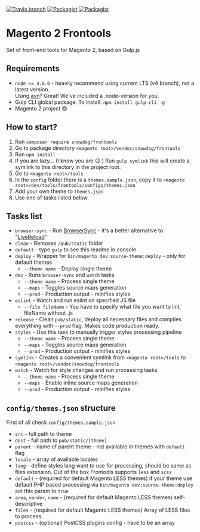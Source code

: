 [![Travis branch](https://img.shields.io/travis/SnowdogApps/magento2-frontools/master.svg?maxAge=2592000)](https://github.com/SnowdogApps/magento2-frontools) [![Packagist](https://img.shields.io/packagist/v/snowdog/frontools.svg?maxAge=2592000)](https://packagist.org/packages/snowdog/frontools) [![Packagist](https://img.shields.io/packagist/dt/snowdog/frontools.svg?maxAge=2592000)](https://packagist.org/packages/snowdog/frontools)

# Magento 2 Frontools
Set of front-end tools for Magento 2, based on Gulp.js

## Requirements
* `node >= 4.0.0` - heavily recommend using current LTS (v4 branch), not a latest version.  
Using [avn](https://github.com/wbyoung/avn)? Great! We've included a .node-version for you.
* Gulp CLI global package. To install: `npm install gulp-cli -g`
* Magento 2 project :smile:

## How to start?
1. Run `composer require snowdog/frontools`
2. Go to package directory `<magento root>/vendor/snowdog/frontools`
3. Run `npm install`
4. If you are lazy... (I know you are :wink: ) Run `gulp symlink` this will create a symlink to this directory in the project root.
5. Go to `<magento root>/tools`
6. In the `config` folder there is a `themes.sample.json`, copy it to `<magento root>/dev/tools/frontools/configs/themes.json`
7. Add your own theme to `themes.json`
8. Use one of tasks listed below

## Tasks list
* `browser-sync` - Run [BrowserSync](https://www.browsersync.io/) - it's a better alternative to "[LiveReload](http://livereload.com/)"
* `clean` - Removes `/pub/static` folder
* `default` - type `gulp` to see this readme in console
* `deploy` - Wrapper for `bin/magento dev:source-theme:deploy` - only for default themes
  * `--theme name` - Deploy single theme
* `dev` - Runs `browser-sync` and `watch` tasks
  * `--theme name` - Process single theme
  * `--maps` - Toggles source maps generation
  * `--prod` - Production output - minifies styles
* `eslint` - Watch and run eslint on specified JS file
  * `--file fileName` - You have to specify what file you want to lint, fileName without .js
* `release` - Clean `pub/static`, deploy all necessary files and compiles everything with `--prod` flag. Makes code production ready.
* `styles` - Use this task to manually trigger styles processing pipeline
  * `--theme name` - Process single theme
  * `--maps` - Toggles source maps generation
  * `--prod` - Production output - minifies styles
* `symlink` - Creates a convenient symlink from `<magento root>/tools` to `<magento root>/vendor/snowdog/frontools`
* `watch` - Watch for style changes and run processing tasks
  * `--theme name` - Process single theme
  * `--maps` - Enable inline source maps generation
  * `--prod` - Production output - minifies styles

## `config/themes.json` structure
First of all check `config/themes.sample.json`
- `src` - full path to theme
- `dest` - full path to `pub/static/[theme]`
- `parent` - name of parent theme - not available in themes with `default` flag
- `locale` - array of available locales
- `lang` - define styles lang want to use for processing, should be same as files extension. Out of the box Frontools supports `less` and `scss`
- `default` - (required for default Magento LESS themes) if your theme use default PHP based processing via `bin/magento dev:source-theme:deploy` set this param to `true`
- `area`, `vendor`, `name` - (required for default Magento LESS themes) self-descriptive
- `files` - (required for default Magento LESS themes) Array of LESS files to process
- `postcss` - (optional) PostCSS plugins config - have to be an array
